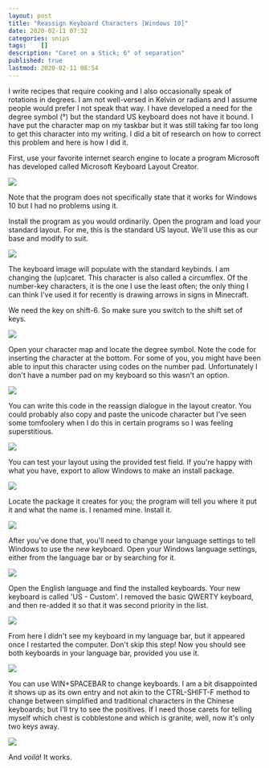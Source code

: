 ```yaml
---
layout: post
title: "Reassign Keyboard Characters [Windows 10]"
date: 2020-02-11 07:32
categories: snips
tags:	 []
description: "Caret on a Stick; 6° of separation"
published: true
lastmod: 2020-02-11 08:54
---
```


I write recipes that require cooking and I also occasionally speak of rotations in degrees. I am not well-versed in Kelvin or radians and I assume people would prefer I not speak that way. I have developed a need for the degree symbol (°) but the standard US keyboard does not have it bound. I have put the character map on my taskbar but it was still taking far too long to get this character into my writing. I did a bit of research on how to correct this problem and here is how I did it. 

First, use your favorite internet search engine to locate a program Microsoft has developed called Microsoft Keyboard Layout Creator. 

<img src="https://nan.nyc/assets/images/mklc-download.png" />

Note that the program does not specifically state that it works for Windows 10 but I had no problems using it.

Install the program as you would ordinarily. Open the program and load your standard layout. For me, this is the standard US layout. We'll use this as our base and modify to suit.

<img src="https://nan.nyc/assets/images/mklc-load.png" />

The keyboard image will populate with the standard keybinds. I am changing the (up)caret. This character  is also called a circumflex. Of the number-key characters, it is the one I use the least often; the only thing I can think I've used it for recently is drawing arrows in signs in Minecraft. 

We need the key on shift-6. So make sure you switch to the shift set of keys.

<img src="https://nan.nyc/assets/images/mklc-shift.png" />

Open your character map and locate the degree symbol. Note the code for inserting the character at the bottom. For some of you, you might have been able to input this character using codes on the number pad. Unfortunately I don't have a number pad on my keyboard so this wasn't an option.

<img src="https://nan.nyc/assets/images/mklc-charactermap.png" />

You can write this code in the reassign dialogue in the layout creator. You could probably also copy and paste the unicode character but I've seen some tomfoolery when I do this in certain programs so I was feeling superstitious. 

<img src="https://nan.nyc/assets/images/mklc-reassign.png" />

You can test your layout using the provided test field. If you're happy with what you have, export to allow Windows to make an install package.

<img src="https://nan.nyc/assets/images/mklc-export.png" />

Locate the package it creates for you; the program will tell you where it put it and what the name is. I renamed mine. Install it.

<img src="https://nan.nyc/assets/images/mklc-setup.png" />

After you've done that, you'll need to change your language settings to tell Windows to use the new keyboard. Open your Windows language settings, either from the language bar or by searching for it.

<img src="https://nan.nyc/assets/images/mklc-languages.png" />

Open the English language and find the installed keyboards. Your new keyboard is called 'US - Custom'. I removed the basic QWERTY keyboard, and then re-added it so that it was second priority in the list.

<img src="https://nan.nyc/assets/images/mklc-remove.png" />

From here I didn't see my keyboard in my language bar, but it appeared once I restarted the computer. Don't skip this step! Now you should see both keyboards in your language bar, provided you use it. 

<img src="https://nan.nyc/assets/images/mklc-langbar.png" />

You can use WIN+SPACEBAR to change keyboards. I am a bit disappointed it shows up as its own entry and not akin to the CTRL-SHIFT-F method to change between simplified and traditional characters in the Chinese keyboards; but I'll try to see the positives. If I need those carets for telling myself which chest is cobblestone and which is granite, well, now it's only two keys away.

<img src="https://nan.nyc/assets/images/mklc-confirm.png" />
 
And _voilà_! It works.
